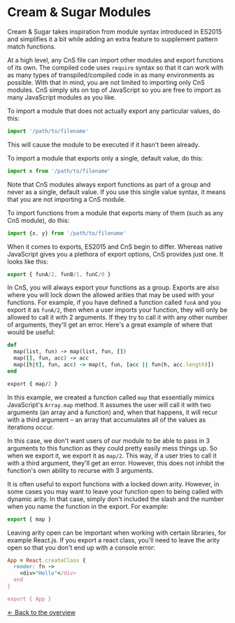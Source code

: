 # Cream & Sugar Modules

Cream & Sugar takes inspiration from module syntax introduced in ES2015 and simplifies it a bit while adding an extra feature to supplement pattern match functions.

At a high level, any CnS file can import other modules and export functions of its own. The compiled code uses `require` syntax so that it can work with as many types of transpiled/compiled code in as many environments as possible. With that in mind, you are not limited to importing only CnS modules. CnS simply sits on top of JavaScript so you are free to import as many JavaScript modules as you like.

To import a module that does not actually export any particular values, do this:

```javascript
import '/path/to/filename'
```

This will cause the module to be executed if it hasn't been already.

To import a module that exports only a single, default value, do this:

```javascript
import x from '/path/to/filename'
```

Note that CnS modules always export functions as part of a group and never as a single, default value. If you use this single value syntax, it means that you are not importing a CnS module.

To import functions from a module that exports many of them (such as any CnS module), do this:

```javascript
import {x, y} from '/path/to/filename'
```

When it comes to exports, ES2015 and CnS begin to differ. Whereas native JavaScript gives you a plethora of export options, CnS provides just one. It looks like this:

```javascript
export { funA/2, funB/1, funC/0 }
```

In CnS, you will always export your functions as a group. Exports are also where you will lock down the allowed arities that may be used with your functions. For example, if you have defined a function called `funA` and you export it as `funA/2`, then when a user imports your function, they will only be allowed to call it with 2 arguments. If they try to call it with any other number of arguments, they'll get an error. Here's a great example of where that would be useful:

```ruby
def
  map(list, fun) -> map(list, fun, [])
  map([], fun, acc) -> acc
  map([h|t], fun, acc) -> map(t, fun, [acc || fun(h, acc.length)])
end

export { map/2 }

```

In this example, we created a function called `map` that essentially mimics JavaScript's `Array.map` method. It assumes the user will call it with two arguments (an array and a function) and, when that happens, it will recur with a third argument – an array that accumulates all of the values as iterations occur.

In this case, we don't want users of our module to be able to pass in 3 arguments to this function as they could pretty easily mess things up. So when we export it, we export it as `map/2`. This way, if a user tries to call it with a third argument, they'll get an error. However, this does not inhibit the function's own ability to recurse with 3 arguments.

It is often useful to export functions with a locked down arity. However, in some cases you may want to leave your function open to being called with dynamic arity. In that case, simply don't included the slash and the number when you name the function in the export. For example:

```javascript
export { map }
```

Leaving arity open can be important when working with certain libraries, for example React.js. If you export a react class, you'll need to leave the arity open so that you don't end up with a console error:

```ruby
App = React.createClass {
  render: fn ->
    <div>"Hello"</div>
  end
}

export { App }
```

[<- Back to the overview](overview.md)
